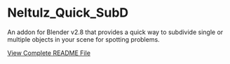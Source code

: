 # Neltulz_Quick_SubD
An addon for Blender v2.8 that provides a quick way to subdivide single or multiple objects in your scene for spotting problems.

[View Complete README File](https://www.logichaos.com/neltulz_blender_addons/neltulz_quick_subd_readme/README_Neltulz_Quick_SubD.html)
